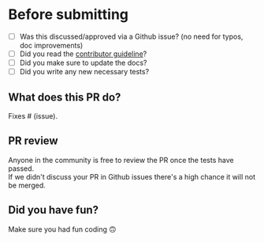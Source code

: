 # Before submitting

- [ ] Was this discussed/approved via a Github issue? (no need for typos, doc improvements)
- [ ] Did you read the [contributor guideline](https://github.com/facebookresearch/ToMi/blob/master/CONTRIBUTING.md)?
- [ ] Did you make sure to update the docs?   
- [ ] Did you write any new necessary tests?  

## What does this PR do?
Fixes # (issue).

## PR review    
Anyone in the community is free to review the PR once the tests have passed.     
If we didn't discuss your PR in Github issues there's a high chance it will not be merged.

## Did you have fun?
Make sure you had fun coding 🙃
